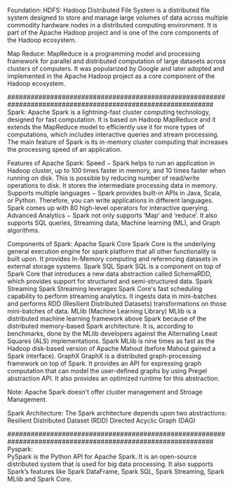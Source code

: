 Foundation: 
HDFS:
Hadoop Distributed File System is a distributed file system designed to store and manage large volumes of data across multiple commodity hardware nodes in a distributed computing environment. It is part of the Apache Hadoop project and is one of the core components of the Hadoop ecosystem.

Map Reduce:
MapReduce is a programming model and processing framework for parallel and distributed computation of large datasets across clusters of computers. It was popularized by Google and later adopted and implemented in the Apache Hadoop project as a core component of the Hadoop ecosystem.

#############################################################################################################
Spark: 
Apache Spark is a lightning-fast cluster computing technology, designed for fast computation. It is based on Hadoop MapReduce and it extends the MapReduce model to efficiently use it for more types of computations, which includes interactive queries and stream processing. The main feature of Spark is its in-memory cluster computing that increases the processing speed of an application.


Features of Apache Spark: 
Speed − Spark helps to run an application in Hadoop cluster, up to 100 times faster in memory, and 10 times faster when running on disk. This is possible by reducing number of read/write operations to disk. It stores the intermediate processing data in memory.
Supports multiple languages − Spark provides built-in APIs in Java, Scala, or Python. Therefore, you can write applications in different languages. Spark comes up with 80 high-level operators for interactive querying.
Advanced Analytics − Spark not only supports ‘Map’ and ‘reduce’. It also supports SQL queries, Streaming data, Machine learning (ML), and Graph algorithms.

Components of Spark: 
Apache Spark Core
Spark Core is the underlying general execution engine for spark platform that all other functionality is built upon. It provides In-Memory computing and referencing datasets in external storage systems.
Spark SQL
Spark SQL is a component on top of Spark Core that introduces a new data abstraction called SchemaRDD, which provides support for structured and semi-structured data.
Spark Streaming
Spark Streaming leverages Spark Core's fast scheduling capability to perform streaming analytics. It ingests data in mini-batches and performs RDD (Resilient Distributed Datasets) transformations on those mini-batches of data.
MLlib (Machine Learning Library)
MLlib is a distributed machine learning framework above Spark because of the distributed memory-based Spark architecture. It is, according to benchmarks, done by the MLlib developers against the Alternating Least Squares (ALS) implementations. Spark MLlib is nine times as fast as the Hadoop disk-based version of Apache Mahout (before Mahout gained a Spark interface).
GraphX
GraphX is a distributed graph-processing framework on top of Spark. It provides an API for expressing graph computation that can model the user-defined graphs by using Pregel abstraction API. It also provides an optimized runtime for this abstraction.

Note: Apache Spark doesn't offer cluster management and Stroage Management.


Spark Architecture:
The Spark architecture depends upon two abstractions:
Resilient Distributed Dataset (RDD)
Directed Acyclic Graph (DAG)





#############################################################################################################
Pyspark:    
PySpark is the Python API for Apache Spark. It is an open-source distributed system that is used  for big data processing. It also supports Spark’s features like Spark DataFrame, Spark SQL, Spark Streaming, Spark MLlib and Spark Core.



